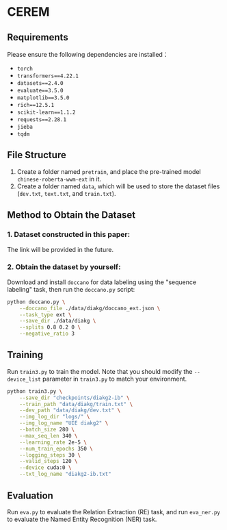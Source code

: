 # CEREM

## Requirements

Please ensure the following dependencies are installed：

- `torch`
- `transformers==4.22.1`
- `datasets==2.4.0`
- `evaluate==3.5.0`
- `matplotlib==3.5.0`
- `rich==12.5.1`
- `scikit-learn==1.1.2`
- `requests==2.28.1`
- `jieba`
- `tqdm`

## File Structure

1. Create a folder named `pretrain`, and place the pre-trained model `chinese-roberta-wwm-ext` in it.
2. Create a folder named `data`, which will be used to store the dataset files (`dev.txt`, `text.txt`, and `train.txt`).

## Method to Obtain the Dataset

### 1. Dataset constructed in this paper:
The link will be provided in the future.

### 2. Obtain the dataset by yourself:
Download and install `doccano` for data labeling using the "sequence labeling" task, then run the `doccano.py` script:

```bash
python doccano.py \
    --doccano_file ./data/diakg/doccano_ext.json \
    --task_type ext \
    --save_dir ./data/diakg \
    --splits 0.8 0.2 0 \
    --negative_ratio 3
```
## Training
Run `train3.py` to train the model. Note that you should modify the `--device_list` parameter in `train3.py` to match your environment.

```bash
python train3.py \
    --save_dir "checkpoints/diakg2-ib" \
    --train_path "data/diakg/train.txt" \
    --dev_path "data/diakg/dev.txt" \
    --img_log_dir "logs/" \
    --img_log_name "UIE diakg2" \
    --batch_size 280 \
    --max_seq_len 340 \
    --learning_rate 2e-5 \
    --num_train_epochs 350 \
    --logging_steps 30 \
    --valid_steps 120 \
    --device cuda:0 \
    --txt_log_name "diakg2-ib.txt"
```

## Evaluation
Run `eva.py` to evaluate the Relation Extraction (RE) task, and run `eva_ner.py` to evaluate the Named Entity Recognition (NER) task.
